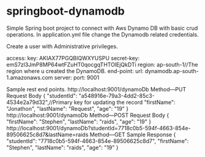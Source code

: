 # springboot-dynamodb
Simple Spring boot project to connect with Aws Dynamo DB with basic crud operations.
In application.yml file change the Dynamodb related credentials.

Create a user with Administrative privileges.

access:
    key: AKIAX77PGQBIQWXYUSPU 
    secret-key: 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
  region: ap-south-1//The region where u created the DynamoDB.
  end-point:
    url: dynamodb.ap-south-1.amazonaws.com
    server:
  port: 9001
  
 
Sample rest end points.
http://localhost:9001/dynamoDb
Method—PUT
Request Body
{
    "studentId": "a548916e-79a3-4dd2-85c3-4534e2a79d32",//Primary key for updating the record
    "firstName": "Jonathon",
    "lastName": "Request",
    "age": "19"
}
http://localhost:9001/dynamoDb
Method—POST
Request Body
{
    "firstName": "Stephen",
    "lastName": "raids",
    "age": "19"
}
http://localhost:9001/dynamoDb?studentId=7718c0b5-594f-4663-854e-89506625c8d7&lastName=raids
Method—GET
Sample Response
{
    "studentId": "7718c0b5-594f-4663-854e-89506625c8d7",
    "firstName": "Stephen",
    "lastName": "raids",
    "age": "19"
}

